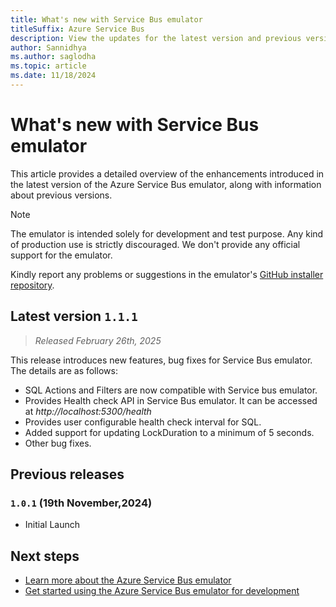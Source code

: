 ```yaml
---
title: What's new with Service Bus emulator
titleSuffix: Azure Service Bus
description: View the updates for the latest version and previous versions of the Azure Service Bus emulator.
author: Sannidhya
ms.author: saglodha
ms.topic: article
ms.date: 11/18/2024
---
```



# What's new with Service Bus emulator

This article provides a detailed overview of the enhancements introduced in the latest version of the Azure Service Bus emulator, along with information about previous versions.

> [!NOTE]
> The emulator is intended solely for development and test purpose. Any kind of production use is strictly discouraged. We don't provide any official support for the emulator.
>
> Kindly report any problems or suggestions in the emulator's [GitHub installer repository](https://github.com/Azure/azure-service-bus-emulator-installer/issues).

## Latest version ``1.1.1``

> *Released February 26th, 2025*

This release introduces new features, bug fixes for Service Bus emulator. The details are as follows:

- SQL Actions and Filters are now compatible with Service bus emulator.
- Provides Health check API in Service Bus emulator. It can be accessed at *http://localhost:5300/health*
- Provides user configurable health check interval for SQL.
- Added support for updating LockDuration to a minimum of 5 seconds.
- Other bug fixes.

## Previous releases

### ``1.0.1`` (19th November,2024)

- Initial Launch

## Next steps

- [Learn more about the Azure Service Bus emulator](overview-emulator.md)
- [Get started using the Azure Service Bus emulator for development](test-locally-with-service-bus-emulator.md)
